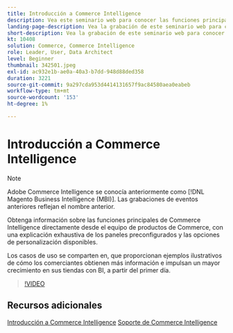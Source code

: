 ```yaml
---
title: Introducción a Commerce Intelligence
description: Vea este seminario web para conocer las funciones principales de Commerce Intelligence para su tienda Adobe Commerce o Magento Open Source.
landing-page-description: Vea la grabación de este seminario web para conocer las funciones principales de Commerce Intelligence para su tienda Adobe Commerce o Magento Open Source.
short-description: Vea la grabación de este seminario web para conocer las funciones principales de Commerce Intelligence para su tienda Adobe Commerce o Magento Open Source.
kt: 10408
solution: Commerce, Commerce Intelligence
role: Leader, User, Data Architect
level: Beginner
thumbnail: 342501.jpeg
exl-id: ac932e1b-ae0a-40a3-b7dd-948d88ded358
duration: 3221
source-git-commit: 9a297cda953d4414131657f9ac84580aea0eabeb
workflow-type: tm+mt
source-wordcount: '153'
ht-degree: 1%

---
```


# Introducción a Commerce Intelligence

>[!NOTE]
>
>Adobe Commerce Intelligence se conocía anteriormente como [!DNL Magento Business Intelligence (MBI)]. Las grabaciones de eventos anteriores reflejan el nombre anterior.

Obtenga información sobre las funciones principales de Commerce Intelligence directamente desde el equipo de productos de Commerce, con una explicación exhaustiva de los paneles preconfigurados y las opciones de personalización disponibles.

Los casos de uso se comparten en, que proporcionan ejemplos ilustrativos de cómo los comerciantes obtienen más información e impulsan un mayor crecimiento en sus tiendas con BI, a partir del primer día.

>[!VIDEO](https://video.tv.adobe.com/v/3425736?quality=12&learn=on)

## Recursos adicionales

[Introducción a Commerce Intelligence](https://experienceleague.adobe.com/docs/commerce-business-intelligence/mbi/getting-started.html)
[Soporte de Commerce Intelligence](https://experienceleague.adobe.com/docs/commerce-knowledge-base/kb/troubleshooting/miscellaneous/mbi-service-policies.html)
